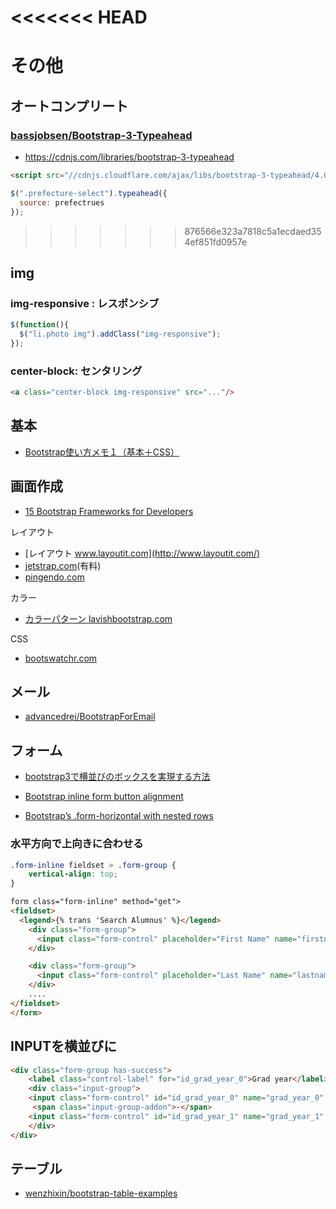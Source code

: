 <<<<<<< HEAD
=======
# その他

## オートコンプリート

### [bassjobsen/Bootstrap-3-Typeahead](https://github.com/bassjobsen/Bootstrap-3-Typeahead/)

- https://cdnjs.com/libraries/bootstrap-3-typeahead 

~~~html
<script src="//cdnjs.cloudflare.com/ajax/libs/bootstrap-3-typeahead/4.0.2/bootstrap3-typeahead.min.js"></script>
~~~

~~~js
$(".prefecture-select").typeahead({
  source: prefectrues
});
~~~

>>>>>>> 876566e323a7818c5a1ecdaed354ef851fd0957e
## img

### img-responsive : レスポンシブ

~~~js
$(function(){
  $("li.photo img").addClass("img-responsive");
});
~~~

### center-block: センタリング

~~~html
<a class="center-block img-responsive" src="..."/>
~~~


## 基本

- [Bootstrap使い方メモ１（基本＋CSS）](http://qiita.com/opengl-8080/items/2764b6db143b1a4411f6)

## 画面作成

- [15 Bootstrap Frameworks for Developers](http://codecondo.com/bootstrap-frameworks-for-developers/)

レイアウト

- [レイアウト www.layoutit.com](http://www.layoutit.com/)
- [jetstrap.com](https://jetstrap.com/)(有料)
- [pingendo.com](http://pingendo.com/)

カラー

- [カラーパターン lavishbootstrap.com](http://www.lavishbootstrap.com/)

CSS

 - [bootswatchr.com](http://bootswatchr.com/)


## メール

- [advancedrei/BootstrapForEmail](https://github.com/advancedrei/BootstrapForEmail)


## フォーム

- [bootstrap3で横並びのボックスを実現する方法
](http://qiita.com/fagai/items/d25357a52adb4cfc6ba4)

- [Bootstrap inline form button alignment](https://stackoverflow.com/questions/22102493/bootstrap-inline-form-button-alignment)

- [Bootstrap’s .form-horizontal with nested rows](http://output.jsbin.com/kemumu/1/)

### 水平方向で上向きに合わせる

~~~css
.form-inline fieldset > .form-group {
    vertical-align: top;
}
~~~
~~~html
form class="form-inline" method="get">
<fieldset>
  <legend>{% trans 'Search Alumnus' %}</legend>
    <div class="form-group">
      <input class="form-control" placeholder="First Name" name="firstname" type="text" />
    </div>

    <div class="form-group">
      <input class="form-control" placeholder="Last Name" name="lastname" type="text" />
    </div>
    ....
</fieldset>
</form>
~~~

## INPUTを横並びに

~~~html
<div class="form-group has-success">
    <label class="control-label" for="id_grad_year_0">Grad year</label>
    <div class="input-group">
    <input class="form-control" id="id_grad_year_0" name="grad_year_0" title="" type="text">
     <span class="input-group-addon">-</span>
    <input class="form-control" id="id_grad_year_1" name="grad_year_1" title="" type="text">
    </div>
</div>
~~~

## テーブル

- [wenzhixin/bootstrap-table-examples](https://github.com/wenzhixin/bootstrap-table-examples)
